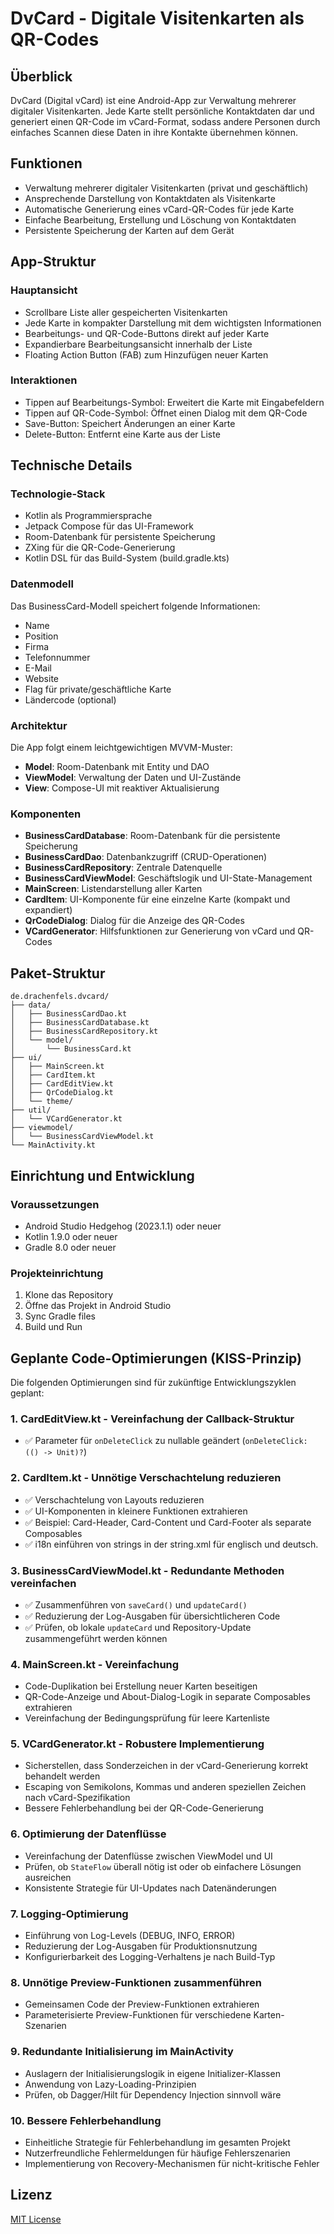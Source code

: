# DvCard - Digitale Visitenkarten als QR-Codes

## Überblick
DvCard (Digital vCard) ist eine Android-App zur Verwaltung mehrerer digitaler Visitenkarten. Jede Karte stellt persönliche Kontaktdaten dar und generiert einen QR-Code im vCard-Format, sodass andere Personen durch einfaches Scannen diese Daten in ihre Kontakte übernehmen können.

## Funktionen
- Verwaltung mehrerer digitaler Visitenkarten (privat und geschäftlich)
- Ansprechende Darstellung von Kontaktdaten als Visitenkarte
- Automatische Generierung eines vCard-QR-Codes für jede Karte
- Einfache Bearbeitung, Erstellung und Löschung von Kontaktdaten
- Persistente Speicherung der Karten auf dem Gerät

## App-Struktur
### Hauptansicht
- Scrollbare Liste aller gespeicherten Visitenkarten
- Jede Karte in kompakter Darstellung mit dem wichtigsten Informationen
- Bearbeitungs- und QR-Code-Buttons direkt auf jeder Karte
- Expandierbare Bearbeitungsansicht innerhalb der Liste
- Floating Action Button (FAB) zum Hinzufügen neuer Karten

### Interaktionen
- Tippen auf Bearbeitungs-Symbol: Erweitert die Karte mit Eingabefeldern
- Tippen auf QR-Code-Symbol: Öffnet einen Dialog mit dem QR-Code
- Save-Button: Speichert Änderungen an einer Karte
- Delete-Button: Entfernt eine Karte aus der Liste

## Technische Details
### Technologie-Stack
- Kotlin als Programmiersprache
- Jetpack Compose für das UI-Framework
- Room-Datenbank für persistente Speicherung
- ZXing für die QR-Code-Generierung
- Kotlin DSL für das Build-System (build.gradle.kts)

### Datenmodell
Das BusinessCard-Modell speichert folgende Informationen:
- Name
- Position
- Firma
- Telefonnummer
- E-Mail
- Website
- Flag für private/geschäftliche Karte
- Ländercode (optional)

### Architektur
Die App folgt einem leichtgewichtigen MVVM-Muster:
- **Model**: Room-Datenbank mit Entity und DAO
- **ViewModel**: Verwaltung der Daten und UI-Zustände
- **View**: Compose-UI mit reaktiver Aktualisierung

### Komponenten
- **BusinessCardDatabase**: Room-Datenbank für die persistente Speicherung
- **BusinessCardDao**: Datenbankzugriff (CRUD-Operationen)
- **BusinessCardRepository**: Zentrale Datenquelle
- **BusinessCardViewModel**: Geschäftslogik und UI-State-Management
- **MainScreen**: Listendarstellung aller Karten
- **CardItem**: UI-Komponente für eine einzelne Karte (kompakt und expandiert)
- **QrCodeDialog**: Dialog für die Anzeige des QR-Codes
- **VCardGenerator**: Hilfsfunktionen zur Generierung von vCard und QR-Codes

## Paket-Struktur
```
de.drachenfels.dvcard/
├── data/
│   ├── BusinessCardDao.kt
│   ├── BusinessCardDatabase.kt
│   ├── BusinessCardRepository.kt
│   └── model/
│       └── BusinessCard.kt
├── ui/
│   ├── MainScreen.kt
│   ├── CardItem.kt
│   ├── CardEditView.kt
│   ├── QrCodeDialog.kt
│   └── theme/
├── util/
│   └── VCardGenerator.kt
├── viewmodel/
│   └── BusinessCardViewModel.kt
└── MainActivity.kt
```

## Einrichtung und Entwicklung
### Voraussetzungen
- Android Studio Hedgehog (2023.1.1) oder neuer
- Kotlin 1.9.0 oder neuer
- Gradle 8.0 oder neuer

### Projekteinrichtung
1. Klone das Repository
2. Öffne das Projekt in Android Studio
3. Sync Gradle files
4. Build und Run

## Geplante Code-Optimierungen (KISS-Prinzip)

Die folgenden Optimierungen sind für zukünftige Entwicklungszyklen geplant:

### 1. CardEditView.kt - Vereinfachung der Callback-Struktur
- ✅ Parameter für `onDeleteClick` zu nullable geändert (`onDeleteClick: (() -> Unit)?`)

### 2. CardItem.kt - Unnötige Verschachtelung reduzieren
- ✅ Verschachtelung von Layouts reduzieren
- ✅ UI-Komponenten in kleinere Funktionen extrahieren
- ✅ Beispiel: Card-Header, Card-Content und Card-Footer als separate Composables
- ✅ i18n einführen von strings in der string.xml für englisch und deutsch.

### 3. BusinessCardViewModel.kt - Redundante Methoden vereinfachen
- ✅ Zusammenführen von `saveCard()` und `updateCard()` 
- ✅ Reduzierung der Log-Ausgaben für übersichtlicheren Code
- ✅ Prüfen, ob lokale `updateCard` und Repository-Update zusammengeführt werden können

### 4. MainScreen.kt - Vereinfachung
- Code-Duplikation bei Erstellung neuer Karten beseitigen
- QR-Code-Anzeige und About-Dialog-Logik in separate Composables extrahieren
- Vereinfachung der Bedingungsprüfung für leere Kartenliste

### 5. VCardGenerator.kt - Robustere Implementierung
- Sicherstellen, dass Sonderzeichen in der vCard-Generierung korrekt behandelt werden
- Escaping von Semikolons, Kommas und anderen speziellen Zeichen nach vCard-Spezifikation
- Bessere Fehlerbehandlung bei der QR-Code-Generierung

### 6. Optimierung der Datenflüsse
- Vereinfachung der Datenflüsse zwischen ViewModel und UI
- Prüfen, ob `StateFlow` überall nötig ist oder ob einfachere Lösungen ausreichen
- Konsistente Strategie für UI-Updates nach Datenänderungen

### 7. Logging-Optimierung
- Einführung von Log-Levels (DEBUG, INFO, ERROR) 
- Reduzierung der Log-Ausgaben für Produktionsnutzung
- Konfigurierbarkeit des Logging-Verhaltens je nach Build-Typ

### 8. Unnötige Preview-Funktionen zusammenführen
- Gemeinsamen Code der Preview-Funktionen extrahieren
- Parameterisierte Preview-Funktionen für verschiedene Karten-Szenarien

### 9. Redundante Initialisierung im MainActivity
- Auslagern der Initialisierungslogik in eigene Initializer-Klassen
- Anwendung von Lazy-Loading-Prinzipien
- Prüfen, ob Dagger/Hilt für Dependency Injection sinnvoll wäre

### 10. Bessere Fehlerbehandlung
- Einheitliche Strategie für Fehlerbehandlung im gesamten Projekt
- Nutzerfreundliche Fehlermeldungen für häufige Fehlerszenarien
- Implementierung von Recovery-Mechanismen für nicht-kritische Fehler

## Lizenz
[MIT License](LICENSE)
